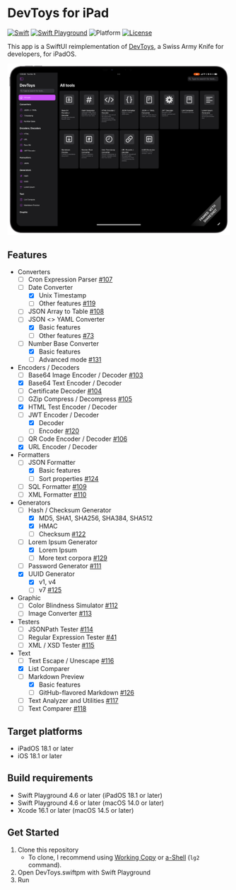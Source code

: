 # DevToys for iPad

[![Swift](https://img.shields.io/badge/Swift-6.0-orange.svg)](https://www.swift.org)
[![Swift Playground](https://img.shields.io/badge/Swift%20Playground-4.6-orange.svg)](https://itunes.apple.com/jp/app/swift-playground/id908519492)
![Platform](https://img.shields.io/badge/platform-ipados%20%7C%20ios-lightgrey.svg)
[![License](https://img.shields.io/github/license/kkebo/DevToys.swiftpm.svg)](LICENSE.txt)

This app is a SwiftUI reimplementation of [DevToys](https://devtoys.app), a Swiss Army Knife for developers, for iPadOS.

<img src="./screenshot.png" alt="screenshot" width="640">

## Features

- Converters
  - [ ] Cron Expression Parser [#107]
  - [ ] Date Converter
    - [x] Unix Timestamp
    - [ ] Other features [#119]
  - [ ] JSON Array to Table [#108]
  - [ ] JSON <> YAML Converter
    - [x] Basic features
    - [ ] Other features [#73]
  - [ ] Number Base Converter
    - [x] Basic features
    - [ ] Advanced mode [#131]
- Encoders / Decoders
  - [ ] Base64 Image Encoder / Decoder [#103]
  - [x] Base64 Text Encoder / Decoder
  - [ ] Certificate Decoder [#104]
  - [ ] GZip Compress / Decompress [#105]
  - [x] HTML Test Encoder / Decoder
  - [ ] JWT Encoder / Decoder
    - [x] Decoder
    - [ ] Encoder [#120]
  - [ ] QR Code Encoder / Decoder [#106]
  - [x] URL Encoder / Decoder
- Formatters
  - [ ] JSON Formatter
    - [x] Basic features
    - [ ] Sort properties [#124]
  - [ ] SQL Formatter [#109]
  - [ ] XML Formatter [#110]
- Generators
  - [ ] Hash / Checksum Generator
    - [x] MD5, SHA1, SHA256, SHA384, SHA512
    - [x] HMAC
    - [ ] Checksum [#122]
  - [ ] Lorem Ipsum Generator
    - [x] Lorem Ipsum
    - [ ] More text corpora [#129]
  - [ ] Password Generator [#111]
  - [x] UUID Generator
    - [x] v1, v4
    - [ ] v7 [#125]
- Graphic
  - [ ] Color Blindness Simulator [#112]
  - [ ] Image Converter [#113]
- Testers
  - [ ] JSONPath Tester [#114]
  - [ ] Regular Expression Tester [#41]
  - [ ] XML / XSD Tester [#115]
- Text
  - [ ] Text Escape / Unescape [#116]
  - [x] List Comparer
  - [ ] Markdown Preview
    - [x] Basic features
    - [ ] GitHub-flavored Markdown [#126]
  - [ ] Text Analyzer and Utilities [#117]
  - [ ] Text Comparer [#118]

[#41]: https://github.com/kkebo/DevToys.swiftpm/issues/41
[#73]: https://github.com/kkebo/DevToys.swiftpm/issues/73
[#103]: https://github.com/kkebo/DevToys.swiftpm/issues/103
[#104]: https://github.com/kkebo/DevToys.swiftpm/issues/104
[#105]: https://github.com/kkebo/DevToys.swiftpm/issues/105
[#106]: https://github.com/kkebo/DevToys.swiftpm/issues/106
[#107]: https://github.com/kkebo/DevToys.swiftpm/issues/107
[#108]: https://github.com/kkebo/DevToys.swiftpm/issues/108
[#109]: https://github.com/kkebo/DevToys.swiftpm/issues/109
[#110]: https://github.com/kkebo/DevToys.swiftpm/issues/110
[#111]: https://github.com/kkebo/DevToys.swiftpm/issues/111
[#112]: https://github.com/kkebo/DevToys.swiftpm/issues/112
[#113]: https://github.com/kkebo/DevToys.swiftpm/issues/113
[#114]: https://github.com/kkebo/DevToys.swiftpm/issues/114
[#115]: https://github.com/kkebo/DevToys.swiftpm/issues/115
[#116]: https://github.com/kkebo/DevToys.swiftpm/issues/116
[#117]: https://github.com/kkebo/DevToys.swiftpm/issues/117
[#118]: https://github.com/kkebo/DevToys.swiftpm/issues/118
[#119]: https://github.com/kkebo/DevToys.swiftpm/issues/119
[#120]: https://github.com/kkebo/DevToys.swiftpm/issues/120
[#122]: https://github.com/kkebo/DevToys.swiftpm/issues/122
[#124]: https://github.com/kkebo/DevToys.swiftpm/issues/124
[#125]: https://github.com/kkebo/DevToys.swiftpm/issues/125
[#126]: https://github.com/kkebo/DevToys.swiftpm/issues/126
[#129]: https://github.com/kkebo/DevToys.swiftpm/issues/129
[#131]: https://github.com/kkebo/DevToys.swiftpm/issues/131

## Target platforms

- iPadOS 18.1 or later
- iOS 18.1 or later
  
## Build requirements

- Swift Playground 4.6 or later (iPadOS 18.1 or later)
- Swift Playground 4.6 or later (macOS 14.0 or later)
- Xcode 16.1 or later (macOS 14.5 or later)

## Get Started

1. Clone this repository
    - To clone, I recommend using [Working Copy](https://workingcopyapp.com) or [a-Shell](https://holzschu.github.io/a-Shell_iOS/) (`lg2` command).
1. Open DevToys.swiftpm with Swift Playground
1. Run
